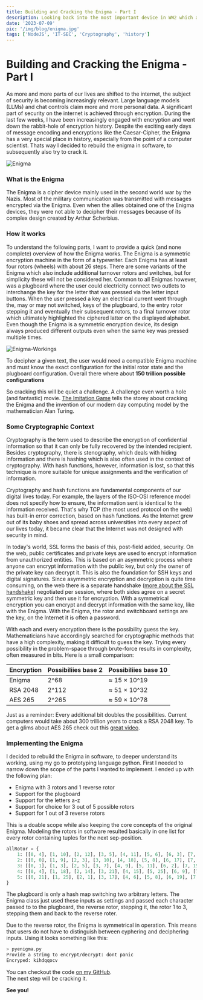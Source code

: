 ```yaml
---
title: Building and Cracking the Enigma - Part I
description: Looking back into the most important device in WW2 which also is the foundation every modern computer is based on.
date: '2023-07-09'
pic: '/img/blog/enigma.jpg'
tags: ['NodeJS', 'IT-SEC', 'Cryptography', 'history']
---
```


# Building and Cracking the Enigma - Part I
As more and more parts of our lives are shifted to the internet, the subject of security is becoming increasingly relevant. Large language models (LLMs) and chat controls claim more and more personal data. A significant part of security on the internet is achieved through encryption. During the last few weeks, I have been increasingly engaged with encryption and went down the rabbit-hole of encryption history. Despite the exciting early days of message encoding and encryptions like the Caesar-Cipher, the Enigma has a very special place in history, especially from the point of a computer scientist. Thats way I decided to rebuild the enigma in software, to subsequently also try to crack it.

![Enigma](/img/blog/Enigma.jpg)

### What is the Enigma
The Enigma is a cipher device mainly used in the second world war by the Nazis. Most of the military communication was transmitted with messages encrypted via the Enigma. Even when the allies obtained one of the Enigma devices, they were not able to decipher their messages because of its complex design created by Arthur Scherbius.


### How it works
To understand the following parts, I want to provide a quick (and none complete) overview of how the Enigma works. The Enigma is a symmetric encryption machine in the form of a typewriter. Each Enigma has at least four rotors (wheels) with about 26 steps. There are some variants of the Enigma which also include additional turnover rotors and switches, but for simplicity these will not be considered her. Common to all Enigmas however, was a plugboard where the user could electricity connect two outlets to interchange the key for the letter that was pressed via the letter input buttons. When the user pressed a key an electrical current went through the, may or may not switched, keys of the plugboard, to the entry rotor stepping it and eventually their subsequent rotors, to a final turnover rotor which ultimately highlighted the ciphered latter on the displayed alphabet. Even though the Enigma is a symmetric encryption device, its design always produced different outputs even when the same key was pressed multiple times.

![Enigma-Workings](/img/blog/Enigma-settings.png)

To decipher a given text, the user would need a compatible Enigma machine and must know the exact configuration for the initial rotor state and the plugboard configuration. Overall there where about **150 trillion possible configurations**

So cracking this will be quiet a challenge. A challenge even worth a hole (and fantastic) movie. [The Imitation Game](https://en.wikipedia.org/wiki/The_Imitation_Game) tells the storey about cracking the Enigma and the invention of our modern day computing model by the mathematician Alan Turing.

### Some Cryptographic Context
Cryptography is the term used to describe the encryption of confidential information so that it can only be fully recovered by the intended recipient. Besides cryptography, there is stenography, which deals with hiding information and there is hashing which is also often used in the context of cryptography. With hash functions, however, information is lost, so that this technique is more suitable for unique assignments and the verification of information.

Cryptography and hash functions are fundamental components of our digital lives today. For example, the layers of the ISO-OSI reference model does not specify how to ensure, the information sent is identical to the information received. That's why TCP (the most used protocol on the web) has built-in error correction, based on hash functions. As the Internet grew out of its baby shoes and spread across universities into every aspect of our lives today, it became clear that the Internet was not designed with security in mind.

In today's world, SSL forms the basis of this, post-field added, security. On the web, public certificates and private keys are used to encrypt information from unauthorized entities. This is based on an asymmetric process where anyone can encrypt information with the public key, but only the owner of the private key can decrypt it. This is also the foundation for SSH keys and digital signatures. Since asymmetric encryption and decryption is quite time consuming, on the web there is a separate handshake ([more about the SSL handshake](https://www.cloudflare.com/de-de/learning/ssl/what-happens-in-a-tls-handshake/)) negotiated per session, where both sides agree on a secret symmetric key and then use it for encryption. With a symmetrical encryption you can encrypt and decrypt information with the same key, like with the Enigma. With the Enigma, the rotor and switchboard settings are the key, on the Internet it is often a password.  

With each and every encryption there is the possibility guess the key. Mathematicians have accordingly searched for cryptographic methods that have a high complexity, making it difficult to guess the key. Trying every possibility in the problem-space through brute-force results in complexity, often measured in bits. Here is a small comparison:

| Encryption | Possibiliies base 2 | Possibiliies base 10   |
|------------|---------------------|------------------------|
| Enigma     | 2^68                | ≈ 15 × 10^19           |
| RSA 2048   | 2^112               | ≈ 51 × 10^32           |
| AES 265    | 2^265               | ≈ 59 × 10^78           |

Just as a reminder: Every additional bit doubles the possibilities. Current computers would take about 300 trillion years to crack a RSA 2048 key. To get a glims about AES 265 check out this [great video](https://www.youtube.com/watch?v=S9JGmA5_unY).

### Implementing the Enigma
I decided to rebuild the Enigma in software, to deeper understand its working, using my go to prototyping language python. First I needed to narrow down the scope of the parts I wanted to implement. I ended up with the following plan:

 * Enigma with 3 rotors and 1 reverse rotor
 * Support for the plugboard
 * Support for the letters a-z
 * Support for choice for 3 out of 5 possible rotors
 * Support for 1 out of 3 reverse rotors

This is a doable scope while also keeping the core concepts of the original Enigma. Modeling the rotors in software resulted basically in one list for every rotor containing tuples for the next sep-position.
```python
allRotor = {
    1: [[0, 4], [1, 10], [2, 12], [3, 5], [4, 11], [5, 6], [6, 3], [7, 16], [8, 21], [9, 25], [10, 13], [11, 19], [12, 14], [13, 22], [14, 24], [15, 7], [16, 23], [17, 20], [18, 18], [19, 15], [20, 0], [21, 8], [22, 1], [23, 17], [24, 2], [25, 9]],
    2: [[0, 0], [1, 9], [2, 3], [3, 10], [4, 18], [5, 8], [6, 17], [7, 20], [8, 23], [9, 1], [10, 11], [11, 7], [12, 22], [13, 19], [14, 12], [15, 2], [16, 16], [17, 6], [18, 25], [19, 13], [20, 15], [21, 24], [22, 5], [23, 21], [24, 14], [25, 4]],
    3: [[0, 1], [1, 3], [2, 5], [3, 7], [4, 9], [5, 11], [6, 2], [7, 15], [8, 17], [9, 19], [10, 23], [11, 21], [12, 25], [13, 13], [14, 24], [15, 4], [16, 8], [17, 22], [18, 6], [19, 0], [20, 10], [21, 12], [22, 20], [23, 18], [24, 16], [25, 14]],
    4: [[0, 4], [1, 18], [2, 14], [3, 21], [4, 15], [5, 25], [6, 9], [7, 0], [8, 24], [9, 16], [10, 20], [11, 8], [12, 17], [13, 7], [14, 23], [15, 11], [16, 13], [17, 5], [18, 19], [19, 6], [20, 10], [21, 3], [22, 2], [23, 12], [24, 22], [25, 1]],
    5: [[0, 21], [1, 25], [2, 1], [3, 17], [4, 6], [5, 8], [6, 19], [7, 24], [8, 20], [9, 15], [10, 18], [11, 3], [12, 13], [13, 7], [14, 11], [15, 23], [16, 0], [17, 22], [18, 12], [19, 9], [20, 16], [21, 14], [22, 5], [23, 4], [24, 2], [25, 10]]
}
```
The plugboard is only a hash map switching two arbitrary letters. The Enigma class just used these inputs as settings and passed each character passed to to the plugboard, the reverse rotor, stepping it, the rotor 1 to 3, stepping them and back to the reverse roter.

Due to the reverse rotor, the Enigma is symmetrical in operation. This means that users do not have to distinguish between cyphering and deciphering inputs. Using it looks something like this:
```bash
> pyenigma.py
Provide a strimg to encrypt/decrypt: dont panic   
Encryped: kihdqqocv
```

You can checkout the code [on my GitHub](https://github.com/hegerdes/PyEnigma).  
The next step will be cracking it.

**See you!**

